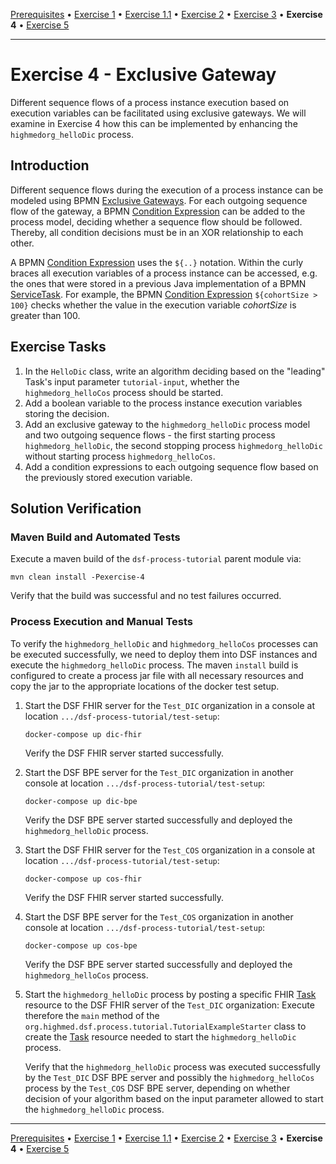 [Prerequisites](prerequisites.md) • [Exercise 1](exercise-1.md) • [Exercise 1.1](exercise-1-1.md) • [Exercise 2](exercise-2.md) • [Exercise 3](exercise-3.md) • **Exercise 4** • [Exercise 5](exercise-5.md)
___

# Exercise 4 - Exclusive Gateway
Different sequence flows of a process instance execution based on execution variables can be facilitated using exclusive gateways. We will examine in Exercise 4 how this can be implemented by enhancing the `highmedorg_helloDic` process.

## Introduction
Different sequence flows during the execution of a process instance can be modeled using BPMN [Exclusive Gateways](https://docs.camunda.org/manual/7.4/reference/bpmn20/gateways/exclusive-gateway/). For each outgoing sequence flow of the gateway, a BPMN [Condition Expression](https://docs.camunda.org/manual/7.17/user-guide/process-engine/expression-language/#conditions) can be added to the process model, deciding whether a sequence flow should be followed. Thereby, all condition decisions must be in an XOR relationship to each other. 

A BPMN [Condition Expression](https://docs.camunda.org/manual/7.17/user-guide/process-engine/expression-language/#conditions) uses the `${..}` notation. Within the curly braces all execution variables of a process instance can be accessed, e.g. the ones that were stored in a previous Java implementation of a BPMN [ServiceTask](https://docs.camunda.org/manual/7.17/reference/bpmn20/tasks/service-task/). For example, the BPMN [Condition Expression](https://docs.camunda.org/manual/7.17/user-guide/process-engine/expression-language/#conditions) `${cohortSize > 100}` checks whether the value in the execution variable *cohortSize* is greater than 100.

## Exercise Tasks
1. In the `HelloDic` class, write an algorithm deciding based on the "leading" Task's input parameter `tutorial-input`, whether the `highmedorg_helloCos` process should be started.
2. Add a boolean variable to the process instance execution variables storing the decision.
3. Add an exclusive gateway to the `highmedorg_helloDic` process model and two outgoing sequence flows - the first starting process `highmedorg_helloDic`, the second stopping process `highmedorg_helloDic` without starting process `highmedorg_helloCos`.
4. Add a condition expressions to each outgoing sequence flow based on the previously stored execution variable.

## Solution Verification
### Maven Build and Automated Tests
Execute a maven build of the `dsf-process-tutorial` parent module via:

```
mvn clean install -Pexercise-4
```

Verify that the build was successful and no test failures occurred.

### Process Execution and Manual Tests
To verify the `highmedorg_helloDic` and `highmedorg_helloCos` processes can be executed successfully, we need to deploy them into DSF instances and execute the `highmedorg_helloDic` process. The maven `install` build is configured to create a process jar file with all necessary resources and copy the jar to the appropriate locations of the docker test setup.

1. Start the DSF FHIR server for the `Test_DIC` organization in a console at location `.../dsf-process-tutorial/test-setup`:
   ```
   docker-compose up dic-fhir
   ```
   Verify the DSF FHIR server started successfully.

2. Start the DSF BPE server for the `Test_DIC` organization in another console at location `.../dsf-process-tutorial/test-setup`:
   ```
   docker-compose up dic-bpe
   ```
   Verify the DSF BPE server started successfully and deployed the `highmedorg_helloDic` process.

3. Start the DSF FHIR server for the `Test_COS` organization in a console at location `.../dsf-process-tutorial/test-setup`:
   ```
   docker-compose up cos-fhir
   ```
   Verify the DSF FHIR server started successfully.

4. Start the DSF BPE server for the `Test_COS` organization in another console at location `.../dsf-process-tutorial/test-setup`:
   ```
   docker-compose up cos-bpe
   ```
   Verify the DSF BPE server started successfully and deployed the `highmedorg_helloCos` process. 

5. Start the `highmedorg_helloDic` process by posting a specific FHIR [Task](http://hl7.org/fhir/R4/task.html) resource to the DSF FHIR server of the `Test_DIC` organization:
   Execute therefore the `main` method of the `org.highmed.dsf.process.tutorial.TutorialExampleStarter` class to create the [Task](http://hl7.org/fhir/R4/task.html) resource needed to start the `highmedorg_helloDic` process.

   Verify that the `highmedorg_helloDic` process was executed successfully by the `Test_DIC` DSF BPE server and possibly the `highmedorg_helloCos` process by the `Test_COS` DSF BPE server, depending on whether decision of your algorithm based on the input parameter allowed to start the `highmedorg_helloDic` process.

___
[Prerequisites](prerequisites.md) • [Exercise 1](exercise-1.md) • [Exercise 1.1](exercise-1-1.md) • [Exercise 2](exercise-2.md) • [Exercise 3](exercise-3.md) • **Exercise 4** • [Exercise 5](exercise-5.md)